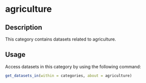 
# agriculture
## Description
This category contains datasets related to agriculture.
## Usage
Access datasets in this category by using the following command:
```r
get_datasets_in(within = categories, about = agriculture)
```
